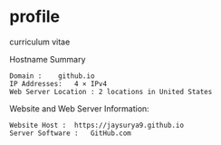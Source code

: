 # profile
curriculum vitae

Hostname Summary

    Domain :	github.io
    IP Addresses:	4 × IPv4
    Web Server Location	: 2 locations in United States

Website and Web Server Information:

    Website Host :	https://jaysurya9.github.io
    Server Software :	GitHub.com
    
    

